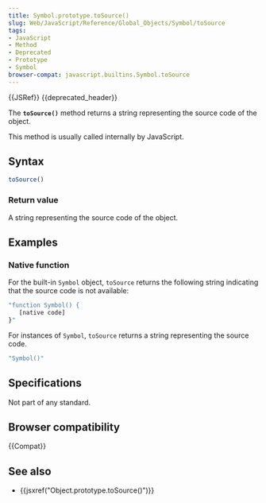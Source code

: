 ```yaml
---
title: Symbol.prototype.toSource()
slug: Web/JavaScript/Reference/Global_Objects/Symbol/toSource
tags:
- JavaScript
- Method
- Deprecated
- Prototype
- Symbol
browser-compat: javascript.builtins.Symbol.toSource
---
```

{{JSRef}} {{deprecated_header}}

The **`toSource()`** method returns a string representing the source code of the
object.

This method is usually called internally by JavaScript.

## Syntax

```js
toSource()
```

### Return value

A string representing the source code of the object.

## Examples

### Native function

For the built-in `Symbol` object, `toSource` returns the following string
indicating that the source code is not available:

```js
"function Symbol() {
   [native code]
}"
```

For instances of `Symbol`, `toSource` returns a string representing the source
code.

```js
"Symbol()"
```

## Specifications

Not part of any standard.

## Browser compatibility

{{Compat}}

## See also

*   {{jsxref("Object.prototype.toSource()")}}
